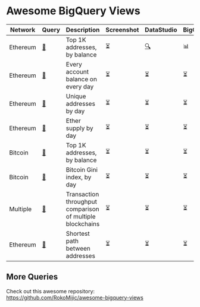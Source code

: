 # Awesome BigQuery Views

| Network | Query | Description | Screenshot | DataStudio | BigQuery | Notes
| --- | --- | --- | --- | --- | --- | ---
| Ethereum | [📝](ethereum/top-ethereum-balances.sql) | Top 1K addresses, by balance | ⏳ | [🔍](https://console.cloud.google.com/bigquery?sq=896878822558:a8286e1cee0e4ee2b16872640faa31c2) | 📊 | [[1](https://medium.com/google-cloud/how-to-query-balances-for-all-ethereum-addresses-in-bigquery-fb594e4034a7)]
| Ethereum | [📝](ethereum/every-balance-every-day.sql) | Every account balance on every day | ⏳ | ⏳ | ⏳ | [[1](https://medium.com/google-cloud/plotting-ethereum-address-growth-chart-55cc0e7207b2)]
| Ethereum | [📝](ethereum/unique-addresses-by-day.sql) | Unique addresses by day | ⏳ | ⏳ | ⏳ | [[1](https://medium.com/google-cloud/plotting-ethereum-address-growth-chart-55cc0e7207b2)]
| Ethereum | [📝](ethereum/ether-supply-by-day.sql) | Ether supply by day | ⏳ | ⏳ | ⏳ | [[1](https://medium.com/google-cloud/how-to-query-ether-supply-in-bigquery-90f8ae795a8)]
| Bitcoin | [📝](bitcoin/top-bitcoin-balances.sql) | Top 1K addresses, by balance | ⏳ | ⏳ | ⏳ | |
| Bitcoin | [📝](bitcoin/gini-index-by-day.sql) | Bitcoin Gini index, by day | ⏳ | ⏳ | ⏳ | [[1](https://cloud.google.com/blog/products/data-analytics/introducing-six-new-cryptocurrencies-in-bigquery-public-datasets-and-how-to-analyze-them)]
| Multiple | [📝](multi/transaction-throughput-comparison.sql) | Transaction throughput comparison of multiple blockchains  | ⏳ | ⏳ | ⏳ | [[1](https://medium.com/@medvedev1088/comparing-transaction-throughputs-for-8-blockchains-in-google-bigquery-with-google-data-studio-edbabb75b7f1)]
| Ethereum | [📝](ethereum/shortest-path-via-traces.sql) | Shortest path between addresses | ⏳ | ⏳ | ⏳ | |

## More Queries

Check out this awesome repository: https://github.com/RokoMijic/awesome-bigquery-views

